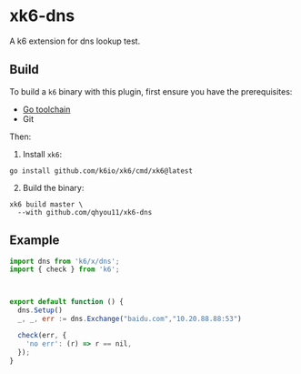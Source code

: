# xk6-dns

A k6 extension for dns lookup test.

## Build

To build a `k6` binary with this plugin, first ensure you have the prerequisites:

- [Go toolchain](https://go101.org/article/go-toolchain.html)
- Git

Then:

1. Install `xk6`:

  ```shell
  go install github.com/k6io/xk6/cmd/xk6@latest
  ```

2. Build the binary:

  ```shell
  xk6 build master \
    --with github.com/qhyou11/xk6-dns
  ```

## Example

```javascript
import dns from 'k6/x/dns';
import { check } from 'k6';



export default function () {
  dns.Setup()
  _, _, err := dns.Exchange("baidu.com","10.20.88.88:53")

  check(err, {
    'no err': (r) => r == nil,
  });
}
```
